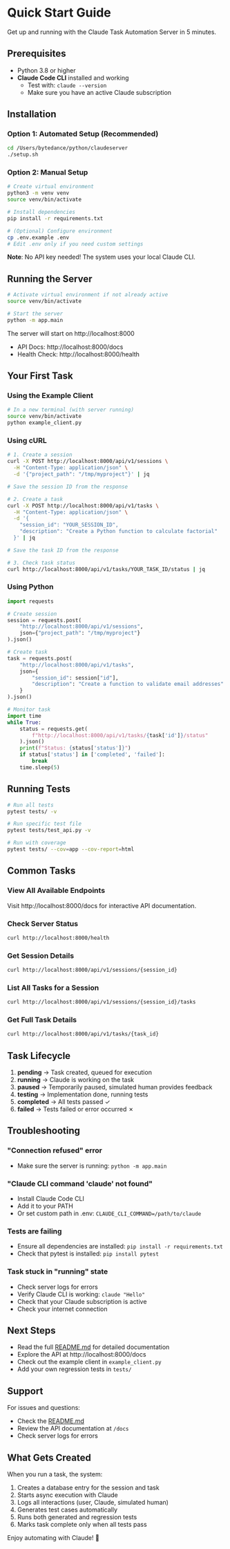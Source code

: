# Quick Start Guide

Get up and running with the Claude Task Automation Server in 5 minutes.

## Prerequisites

- Python 3.8 or higher
- **Claude Code CLI** installed and working
  - Test with: `claude --version`
  - Make sure you have an active Claude subscription

## Installation

### Option 1: Automated Setup (Recommended)

```bash
cd /Users/bytedance/python/claudeserver
./setup.sh
```

### Option 2: Manual Setup

```bash
# Create virtual environment
python3 -m venv venv
source venv/bin/activate

# Install dependencies
pip install -r requirements.txt

# (Optional) Configure environment
cp .env.example .env
# Edit .env only if you need custom settings
```

**Note**: No API key needed! The system uses your local Claude CLI.

## Running the Server

```bash
# Activate virtual environment if not already active
source venv/bin/activate

# Start the server
python -m app.main
```

The server will start on http://localhost:8000

- API Docs: http://localhost:8000/docs
- Health Check: http://localhost:8000/health

## Your First Task

### Using the Example Client

```bash
# In a new terminal (with server running)
source venv/bin/activate
python example_client.py
```

### Using cURL

```bash
# 1. Create a session
curl -X POST http://localhost:8000/api/v1/sessions \
  -H "Content-Type: application/json" \
  -d '{"project_path": "/tmp/myproject"}' | jq

# Save the session ID from the response

# 2. Create a task
curl -X POST http://localhost:8000/api/v1/tasks \
  -H "Content-Type: application/json" \
  -d '{
    "session_id": "YOUR_SESSION_ID",
    "description": "Create a Python function to calculate factorial"
  }' | jq

# Save the task ID from the response

# 3. Check task status
curl http://localhost:8000/api/v1/tasks/YOUR_TASK_ID/status | jq
```

### Using Python

```python
import requests

# Create session
session = requests.post(
    "http://localhost:8000/api/v1/sessions",
    json={"project_path": "/tmp/myproject"}
).json()

# Create task
task = requests.post(
    "http://localhost:8000/api/v1/tasks",
    json={
        "session_id": session["id"],
        "description": "Create a function to validate email addresses"
    }
).json()

# Monitor task
import time
while True:
    status = requests.get(
        f"http://localhost:8000/api/v1/tasks/{task['id']}/status"
    ).json()
    print(f"Status: {status['status']}")
    if status['status'] in ['completed', 'failed']:
        break
    time.sleep(5)
```

## Running Tests

```bash
# Run all tests
pytest tests/ -v

# Run specific test file
pytest tests/test_api.py -v

# Run with coverage
pytest tests/ --cov=app --cov-report=html
```

## Common Tasks

### View All Available Endpoints

Visit http://localhost:8000/docs for interactive API documentation.

### Check Server Status

```bash
curl http://localhost:8000/health
```

### Get Session Details

```bash
curl http://localhost:8000/api/v1/sessions/{session_id}
```

### List All Tasks for a Session

```bash
curl http://localhost:8000/api/v1/sessions/{session_id}/tasks
```

### Get Full Task Details

```bash
curl http://localhost:8000/api/v1/tasks/{task_id}
```

## Task Lifecycle

1. **pending** → Task created, queued for execution
2. **running** → Claude is working on the task
3. **paused** → Temporarily paused, simulated human provides feedback
4. **testing** → Implementation done, running tests
5. **completed** → All tests passed ✓
6. **failed** → Tests failed or error occurred ✗

## Troubleshooting

### "Connection refused" error
- Make sure the server is running: `python -m app.main`

### "Claude CLI command 'claude' not found"
- Install Claude Code CLI
- Add it to your PATH
- Or set custom path in .env: `CLAUDE_CLI_COMMAND=/path/to/claude`

### Tests are failing
- Ensure all dependencies are installed: `pip install -r requirements.txt`
- Check that pytest is installed: `pip install pytest`

### Task stuck in "running" state
- Check server logs for errors
- Verify Claude CLI is working: `claude "Hello"`
- Check that your Claude subscription is active
- Check your internet connection

## Next Steps

- Read the full [README.md](../README.md) for detailed documentation
- Explore the API at http://localhost:8000/docs
- Check out the example client in `example_client.py`
- Add your own regression tests in `tests/`

## Support

For issues and questions:
- Check the [README.md](../README.md)
- Review the API documentation at `/docs`
- Check server logs for errors

## What Gets Created

When you run a task, the system:
1. Creates a database entry for the session and task
2. Starts async execution with Claude
3. Logs all interactions (user, Claude, simulated human)
4. Generates test cases automatically
5. Runs both generated and regression tests
6. Marks task complete only when all tests pass

Enjoy automating with Claude! 🚀
